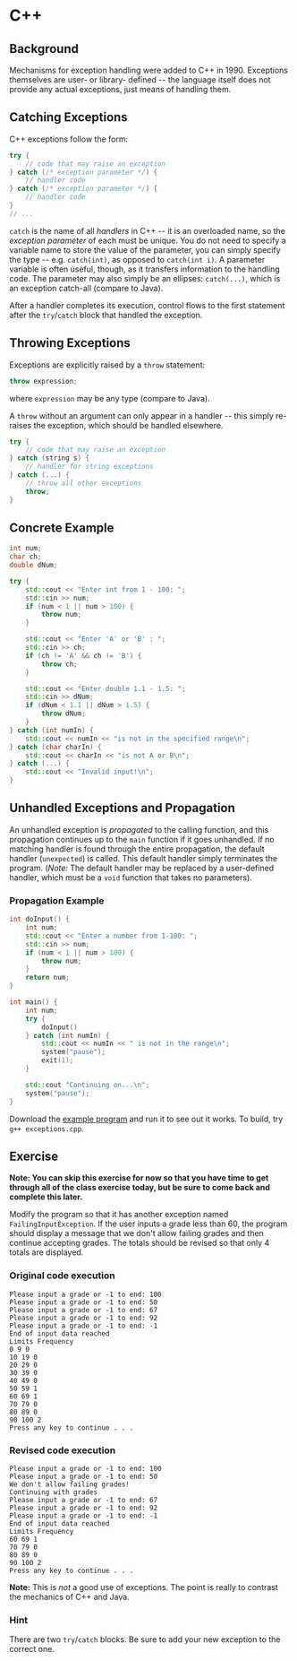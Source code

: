 C++
===

Background
----------

Mechanisms for exception handling were added to C++ in 1990. Exceptions
themselves are user- or library- defined -- the language itself does not provide
any actual exceptions, just means of handling them.

Catching Exceptions
-------------------

C++ exceptions follow the form:

```cpp
try {
    // code that may raise an exception
} catch (/* exception parameter */) {
    // handler code
} catch (/* exception parameter */) {
    // handler code
}
// ...
```

`catch` is the name of all *handlers* in C++ -- it is an overloaded name, so the
*exception parameter* of each must be unique. You do not need to specify a
variable name to store the value of the parameter, you can simply specify the
type -- e.g. `catch(int)`, as opposed to `catch(int i)`. A parameter variable is
often useful, though, as it transfers information to the handling code. The
parameter may also simply be an ellipses: `catch(...)`, which is an exception
catch-all (compare to Java).

After a handler completes its execution, control flows to the first statement
after the `try`/`catch` block that handled the exception.

Throwing Exceptions
-------------------

Exceptions are explicitly raised by a `throw` statement:

```cpp
throw expression;
```

where `expression` may be any type (compare to Java).

A `throw` without an argument can only appear in a handler -- this simply
re-raises the exception, which should be handled elsewhere.

```cpp
try {
    // code that may raise an exception
} catch (string s) {
    // handler for string exceptions
} catch (...) {
    // throw all other exceptions
    throw;
}
```

Concrete Example
----------------

```cpp
int num;
char ch;
double dNum;

try {
    std::cout << "Enter int from 1 - 100: ";
    std::cin >> num;
    if (num < 1 || num > 100) {
        throw num;
    }

    std::cout << "Enter 'A' or 'B' : ";
    std::cin >> ch;
    if (ch != 'A' && ch != 'B') {
        throw ch;
    }

    std::cout << "Enter double 1.1 - 1.5: ";
    std::cin >> dNum;
    if (dNum < 1.1 || dNum > 1.5) {
        throw dNum;
    }
} catch (int numIn) {
    std::cout << numIn << "is not in the specified range\n";
} catch (char charIn) {
    std::cout << charIn << "is not A or B\n";
} catch (...) {
    std::cout << "Invalid input!\n";
}
```

Unhandled Exceptions and Propagation
------------------------------------

An unhandled exception is *propagated* to the calling function, and this
propagation continues up to the `main` function if it goes unhandled. If no
matching handler is found through the entire propagation, the default handler
(`unexpected`) is called. This default handler simply terminates the program.
(*Note:* The default handler may be replaced by a user-defined handler, which
must be a `void` function that takes no parameters).

### Propagation Example

```cpp
int doInput() {
    int num;
    std::cout << "Enter a number from 1-100: ";
    std::cin >> num;
    if (num < 1 || num > 100) {
        throw num; 
    }
    return num;
}

int main() {
    int num;
    try {
        doInput() 
    } catch (int numIn) {
        std::cout << numIn << " is not in the range\n"; 
        system("pause");
        exit(1);
    }

    std::cout "Continuing on...\n";
    system("pause");
}
```

Download the [example program](../src/exceptions.cpp) and run it to see out it
works. To build, try `g++ exceptions.cpp`.

Exercise
--------

**Note: You can skip this exercise for now so that you have time to get through
all of the class exercise today, but be sure to come back and complete this
later.**

Modify the program so that it has another exception named
`FailingInputException`. If the user inputs a grade less than 60, the program
should display a message that we don't allow failing grades and then continue
accepting grades. The totals should be revised so that only 4 totals are
displayed.

### Original code execution

```
Please input a grade or -1 to end: 100
Please input a grade or -1 to end: 50
Please input a grade or -1 to end: 67
Please input a grade or -1 to end: 92
Please input a grade or -1 to end: -1
End of input data reached
Limits Frequency
0 9 0
10 19 0
20 29 0
30 39 0
40 49 0
50 59 1
60 69 1
70 79 0
80 89 0
90 100 2
Press any key to continue . . .
```

### Revised code execution

```
Please input a grade or -1 to end: 100
Please input a grade or -1 to end: 50
We don't allow failing grades!
Continuing with grades
Please input a grade or -1 to end: 67
Please input a grade or -1 to end: 92
Please input a grade or -1 to end: -1
End of input data reached
Limits Frequency
60 69 1
70 79 0
80 89 0
90 100 2
Press any key to continue . . .
```

**Note:** This is *not* a good use of exceptions. The point is really to
contrast the mechanics of C++ and Java.

### Hint

There are two `try`/`catch` blocks. Be sure to add your new exception to the
correct one.
